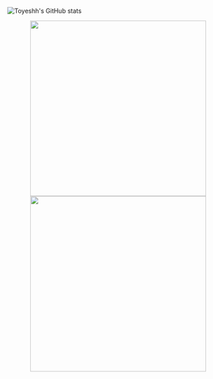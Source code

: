 ![Toyeshh's GitHub stats](https://github-readme-stats.vercel.app/api?username=Doomtsu&theme=holi&show_icons=true)


<p align="center">
  <img src="https://github-readme-stats.vercel.app/api?username=Doomtsu&show_icons=true&theme=bear" width="400">
  <img src="https://github-readme-streak-stats.herokuapp.com?user=Doomtsu&theme=dark&hide_border=true" width="400">
</p>
